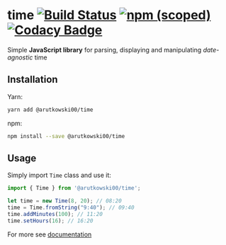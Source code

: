 # time [![Build Status](https://travis-ci.org/arutkowski00/time.svg?branch=master)](https://travis-ci.org/arutkowski00/time) [![npm (scoped)](https://img.shields.io/npm/v/@arutkowski00/time.svg)](https://www.npmjs.com/package/@arutkowski00/time) [![Codacy Badge](https://api.codacy.com/project/badge/Coverage/54e59b313f7844009bb6edcf9ecb509d)](https://www.codacy.com/app/arutkowski00/time?utm_source=github.com&amp;utm_medium=referral&amp;utm_content=arutkowski00/time&amp;utm_campaign=Badge_Coverage)
Simple **JavaScript library** for parsing, displaying and manipulating *date-agnostic* time

## Installation
Yarn:
```sh
yarn add @arutkowski00/time
```

npm:
```sh
npm install --save @arutkowski00/time
```

## Usage
Simply import `Time` class and use it:

```js
import { Time } from '@arutkowski00/time';

let time = new Time(8, 20); // 08:20
time = Time.fromString("9:40"); // 09:40
time.addMinutes(100); // 11:20
time.setHours(16); // 16:20

```

For more see [documentation](https://arutkowski00.github.io/time/)
